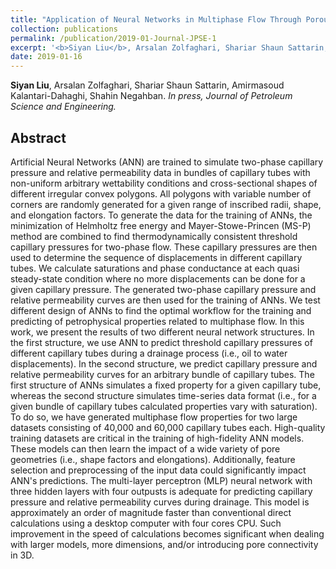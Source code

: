```yaml
---
title: "Application of Neural Networks in Multiphase Flow Through Porous Media: Predicting Capillary Pressure and Relative Permeability Curves (submitted to Journal of Petroleum Science and Engineering)"
collection: publications
permalink: /publication/2019-01-Journal-JPSE-1
excerpt: '<b>Siyan Liu</b>, Arsalan Zolfaghari, Shariar Shaun Sattarin, Amirmasoud Kalantari-Dahaghi, Shahin Negahban.<i> Journal of Petroleum Science and Engineering, In press.</i>'
date: 2019-01-16
---
```

<b>Siyan Liu</b>, Arsalan Zolfaghari, Shariar Shaun Sattarin, Amirmasoud Kalantari-Dahaghi, Shahin Negahban. <i>In press, Journal of Petroleum Science and Engineering.</i>

## Abstract
Artificial Neural Networks (ANN) are trained to simulate two-phase capillary pressure and relative permeability data in bundles of capillary tubes with non-uniform arbitrary wettability conditions and cross-sectional shapes of different irregular convex polygons. All polygons with variable number of corners are randomly generated for a given range of inscribed radii, shape, and elongation factors. To generate the data for the training of ANNs, the minimization of Helmholtz free energy and Mayer-Stowe-Princen (MS-P) method are combined to find thermodynamically consistent threshold capillary pressures for two-phase flow. These capillary pressures are then used to 
determine the sequence of displacements in different capillary tubes. We calculate saturations and phase conductance at each quasi steady-state 
condition where no more displacements can be done for a given capillary pressure. The generated two-phase capillary pressure and relative 
permeability curves are then used for the training of ANNs. We test different design of ANNs to find the optimal workflow for the training and predicting of petrophysical properties related to multiphase flow. In this work, we present the results of two different neural network structures. In the first structure, we use ANN to predict threshold capillary pressures of different 
capillary tubes during a drainage process (i.e., oil to water displacements). In the second structure, we predict capillary pressure and relative permeability curves for an arbitrary bundle of capillary tubes. The first structure of ANNs simulates a fixed property for a given capillary tube, whereas the second structure simulates time-series data format (i.e., for a given bundle of capillary tubes calculated properties vary with saturation). To do so, we have generated multiphase flow properties for two large datasets 
consisting of 40,000 and 60,000 capillary tubes each. High-quality training datasets are critical in the training of high-fidelity ANN models. These 
models can then learn the impact of a wide variety of pore geometries (i.e., shape factors and elongations). Additionally, feature selection and 
preprocessing of the input data could significantly impact ANN's predictions. The multi-layer perceptron (MLP) neural network with three hidden layers with four outpusts is adequate for predicting capillary pressure and relative permeability curves during drainage. This model is approximately an order of 
magnitude faster than conventional direct calculations using a desktop computer with four cores CPU. Such improvement in the speed of calculations becomes significant when dealing with larger models, more dimensions, and/or 
introducing pore connectivity in 3D. 
